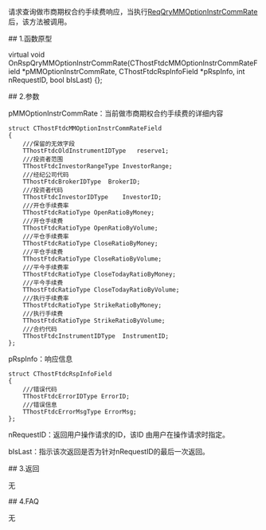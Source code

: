 <p>请求查询做市商期权合约手续费响应，当执行<a href="../../CTHOSTFTDCTRADERSPI/REQQRYMMOPTIONINSTRCOMMRATE/">ReqQryMMOptionInstrCommRate</a>后，该方法被调用。</p>
<span class="anchor" id="10ad8c52-e01e-48c6-8fd2-c64b559931b4"></span>
## 1.函数原型
<p>virtual void OnRspQryMMOptionInstrCommRate(CThostFtdcMMOptionInstrCommRateField *pMMOptionInstrCommRate, CThostFtdcRspInfoField *pRspInfo, int nRequestID, bool bIsLast) {};</p>
<span class="anchor" id="0fc41719-952e-4d2e-ba38-17ace799b6b3"></span>
## 2.参数
<p>pMMOptionInstrCommRate：当前做市商期权合约手续费的详细内容</p>
<pre><code>struct CThostFtdcMMOptionInstrCommRateField
{
    ///保留的无效字段
    TThostFtdcOldInstrumentIDType   reserve1;
    ///投资者范围
    TThostFtdcInvestorRangeType InvestorRange;
    ///经纪公司代码
    TThostFtdcBrokerIDType  BrokerID;
    ///投资者代码
    TThostFtdcInvestorIDType    InvestorID;
    ///开仓手续费率
    TThostFtdcRatioType OpenRatioByMoney;
    ///开仓手续费
    TThostFtdcRatioType OpenRatioByVolume;
    ///平仓手续费率
    TThostFtdcRatioType CloseRatioByMoney;
    ///平仓手续费
    TThostFtdcRatioType CloseRatioByVolume;
    ///平今手续费率
    TThostFtdcRatioType CloseTodayRatioByMoney;
    ///平今手续费
    TThostFtdcRatioType CloseTodayRatioByVolume;
    ///执行手续费率
    TThostFtdcRatioType StrikeRatioByMoney;
    ///执行手续费
    TThostFtdcRatioType StrikeRatioByVolume;
    ///合约代码
    TThostFtdcInstrumentIDType  InstrumentID;
};
</code></pre>
<p>pRspInfo：响应信息</p>
<pre><code>struct CThostFtdcRspInfoField
{
    ///错误代码
    TThostFtdcErrorIDType ErrorID;
    ///错误信息
    TThostFtdcErrorMsgType ErrorMsg;
};
</code></pre>
<p>nRequestID：返回用户操作请求的ID，该ID 由用户在操作请求时指定。</p>
<p>bIsLast：指示该次返回是否为针对nRequestID的最后一次返回。</p>
<span class="anchor" id="f78ae81b-1175-42b4-abdc-0a400e2b8c6b"></span>
## 3.返回
<p>无</p>
<span class="anchor" id="f2df38bf-fafa-4b01-b0b0-4979d848c78a"></span>
## 4.FAQ
<p>无</p>

